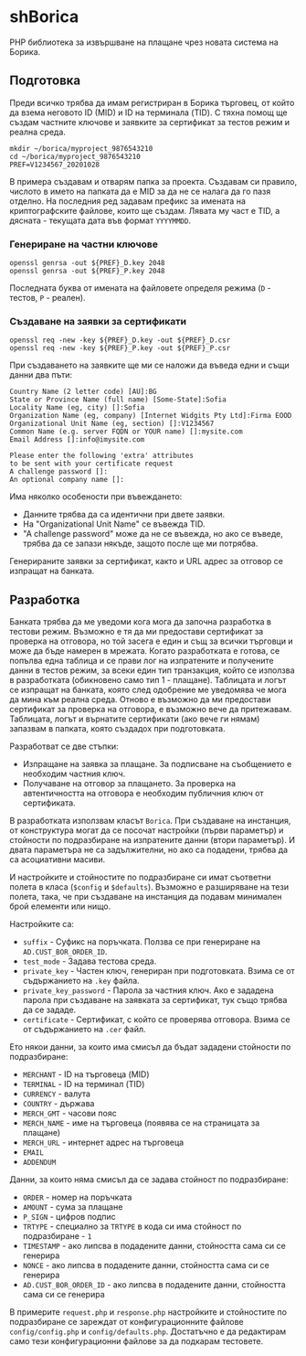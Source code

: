 # shBorica
PHP библиотека за извършване на плащане чрез новата система на Борика.

## Подготовка
Преди всичко трябва да имам регистриран в Борика търговец, от който да взема неговото ID (MID) и ID на терминала (TID). С тяхна помощ ще създам частните ключове и заявките за сертификат за тестов режим и реална среда.

```shell script
mkdir ~/borica/myproject_9876543210
cd ~/borica/myproject_9876543210
PREF=V1234567_20201028
```

В примера създавам и отварям папка за проекта. Създавам си правило, числото в името на папката да е MID за да не се налага да го пазя отделно. На последния ред задавам префикс за имената на криптографските файлове, които ще създам. Лявата му част е TID, а дясната - текущата дата във формат `YYYYMMDD`.

### Генериране на частни ключове

```shell script
openssl genrsa -out ${PREF}_D.key 2048
openssl genrsa -out ${PREF}_P.key 2048
```

Последната буква от имената на файловете определя режима (`D` - тестов, `P` - реален).

### Създаване на заявки за сертификати

```shell script
openssl req -new -key ${PREF}_D.key -out ${PREF}_D.csr
openssl req -new -key ${PREF}_P.key -out ${PREF}_P.csr
```

При създаването на заявките ще ми се наложи да въведа едни и същи данни два пъти:

```
Country Name (2 letter code) [AU]:BG
State or Province Name (full name) [Some-State]:Sofia
Locality Name (eg, city) []:Sofia
Organization Name (eg, company) [Internet Widgits Pty Ltd]:Firma EOOD
Organizational Unit Name (eg, section) []:V1234567
Common Name (e.g. server FQDN or YOUR name) []:mysite.com
Email Address []:info@imysite.com

Please enter the following 'extra' attributes
to be sent with your certificate request
A challenge password []:
An optional company name []:
```

Има няколко особености при въвеждането:
* Данните трябва да са идентични при двете заявки.
* На "Organizational Unit Name" се въвежда TID.
* "А challenge password" може да не се въвежда, но ако се въведе, трябва да се запази някъде, защото после ще ми потрябва.

Генерираните заявки за сертификат, както и URL адрес за отговор се изпращат на банката.

## Разработка

Банката трябва да ме уведоми кога мога да започна разработка в тестови режим. Възможно е тя да ми предостави сертификат за проверка на отговора, но той засега е един и същ за всички търговци и може да бъде намерен в мрежата. Когато разработката е готова, се попълва една таблица и се прави лог на изпратените и получените данни в тестов режим, за всеки един тип транзакция, който се използва в разработката (обикновено само тип 1 - плащане). Таблицата и логът се изпращат на банката, която след одобрение ме уведомява че мога да мина към реална среда. Отново е възможно да ми предостави сертификат за проверка на отговора, е възможно вече да притежавам. Таблицата, логът и върнатите сертификати (ако вече ги нямам) запазвам в папката, която създадох при подготовката.

Разработват се две стъпки: 
* Изпращане на заявка за плащане. За подписване на съобщението е необходим частния ключ. 
* Получаване на отговор за плащането. За проверка на автентичността на отговора е необходим публичния ключ от сертификата.

В разработката използвам класът `Borica`. При създаване на инстанция, от конструктура могат да се посочат настройки (първи параметър) и стойности по подразбиране на изпратените данни (втори параметър). И двата параметъра не са задължителни, но ако са подадени, трябва да са асоциативни масиви.

И настройките и стойностите по подразбиране си имат съответни полета в класа (`$config` и `$defaults`). Възможно е разширяване на тези полета, така, че при създаване на инстанция да подавам минимален брой елементи или нищо.

Настройките са:
* `suffix` - Суфикс на поръчката. Ползва се при генериране на `AD.CUST_BOR_ORDER_ID`.
* `test_mode` - Задава тестова среда.
* `private_key` - Частен ключ, генериран при подготовката. Взима се от съдържанието на `.key` файла.
* `private_key_password` - Парола за частния ключ. Ако е зададена парола при създаване на заявката за сертификат, тук също трябва да се зададе.
* `certificate` - Сертификат, с който се проверява отговора. Взима се от съдържанието на `.cer` файл.

Ето някои данни, за които има смисъл да бъдат зададени стойности по подразбиране:
* `MERCHANT` - ID на търговеца (MID)
* `TERMINAL` - ID на терминал (TID)
* `CURRENCY` - валута
* `COUNTRY` - държава
* `MERCH_GMT` - часови пояс
* `MERCH_NAME` - име на търговеца (появява се на страницата за плащане)
* `MERCH_URL` - интернет адрес на търговеца
* `ЕMAIL` 
* `ADDENDUM`

Данни, за които няма смисъл да се задава стойност по подразбиране:
* `ORDER` - номер на поръчката
* `AMOUNT` - сума за плащане
* `P_SIGN` - цифров подпис
* `TRTYPE` - специално за `TRTYPE` в кода си има стойност по подразбиране - `1`
* `TIMESTAMP` - ако липсва в подадените данни, стойността сама си се генерира
* `NONCE` - ако липсва в подадените данни, стойността сама си се генерира
* `AD.CUST_BOR_ORDER_ID` - ако липсва в подадените данни, стойността сама си се генерира

В примерите `request.php` и `response.php` настройките и стойностите по подразбиране се зареждат от конфигурационните файлове `config/config.php` и `config/defaults.php`. Достатъчно е да редактирам само тези конфигурационни файлове за да подкарам тестовете.

